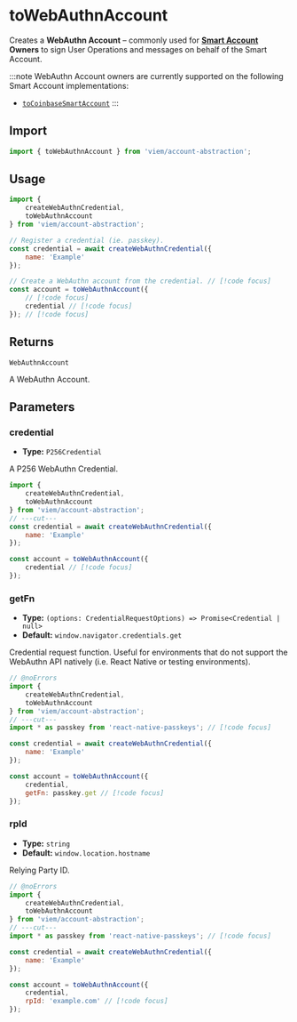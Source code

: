# toWebAuthnAccount

Creates a **WebAuthn Account** – commonly used for **[Smart Account](/account-abstraction/accounts/smart) Owners** to sign User Operations and messages on behalf of the Smart Account.

:::note
WebAuthn Account owners are currently supported on the following Smart Account implementations:

- [`toCoinbaseSmartAccount`](/account-abstraction/accounts/smart/toCoinbaseSmartAccount#owners)
  :::

## Import

```js twoslash
import { toWebAuthnAccount } from 'viem/account-abstraction';
```

## Usage

```js twoslash
import {
    createWebAuthnCredential,
    toWebAuthnAccount
} from 'viem/account-abstraction';

// Register a credential (ie. passkey).
const credential = await createWebAuthnCredential({
    name: 'Example'
});

// Create a WebAuthn account from the credential. // [!code focus]
const account = toWebAuthnAccount({
    // [!code focus]
    credential // [!code focus]
}); // [!code focus]
```

## Returns

`WebAuthnAccount`

A WebAuthn Account.

## Parameters

### credential

- **Type:** `P256Credential`

A P256 WebAuthn Credential.

```js twoslash
import {
    createWebAuthnCredential,
    toWebAuthnAccount
} from 'viem/account-abstraction';
// ---cut---
const credential = await createWebAuthnCredential({
    name: 'Example'
});

const account = toWebAuthnAccount({
    credential // [!code focus]
});
```

### getFn

- **Type:** `(options: CredentialRequestOptions) => Promise<Credential | null>`
- **Default:** `window.navigator.credentials.get`

Credential request function. Useful for environments that do not support the WebAuthn API natively (i.e. React Native or testing environments).

```js twoslash
// @noErrors
import {
    createWebAuthnCredential,
    toWebAuthnAccount
} from 'viem/account-abstraction';
// ---cut---
import * as passkey from 'react-native-passkeys'; // [!code focus]

const credential = await createWebAuthnCredential({
    name: 'Example'
});

const account = toWebAuthnAccount({
    credential,
    getFn: passkey.get // [!code focus]
});
```

### rpId

- **Type:** `string`
- **Default:** `window.location.hostname`

Relying Party ID.

```js twoslash
// @noErrors
import {
    createWebAuthnCredential,
    toWebAuthnAccount
} from 'viem/account-abstraction';
// ---cut---
import * as passkey from 'react-native-passkeys'; // [!code focus]

const credential = await createWebAuthnCredential({
    name: 'Example'
});

const account = toWebAuthnAccount({
    credential,
    rpId: 'example.com' // [!code focus]
});
```
